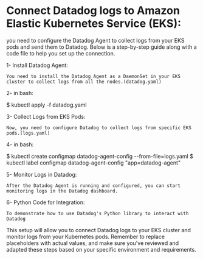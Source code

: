 # Connect Datadog logs to Amazon Elastic Kubernetes Service (EKS):
  you need to configure the Datadog Agent to collect logs from your EKS pods and send them to Datadog. Below is a step-by-step guide along with a code file to help you   set up the connection.

 1- Install Datadog Agent:

    You need to install the Datadog Agent as a DaemonSet in your EKS cluster to collect logs from all the nodes.(datadog.yaml)

 2- in bash:
 
  $ kubectl apply -f datadog.yaml

 3- Collect Logs from EKS Pods:

    Now, you need to configure Datadog to collect logs from specific EKS pods.(logs.yaml)

 4- in bash:
 
  $ kubectl create configmap datadog-agent-config --from-file=logs.yaml
  $ kubectl label configmap datadog-agent-config "app=datadog-agent"

 5- Monitor Logs in Datadog:

    After the Datadog Agent is running and configured, you can start monitoring logs in the Datadog dashboard.

 6- Python Code for Integration:

    To demonstrate how to use Datadog's Python library to interact with Datadog

This setup will allow you to connect Datadog logs to your EKS cluster and monitor logs from your Kubernetes pods. Remember to replace placeholders with actual values, and make sure you've reviewed and adapted these steps based on your specific environment and requirements.
